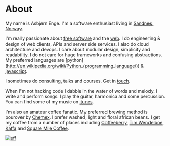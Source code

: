 # About

My name is Asbjørn Enge. I'm a software enthusiast living in [Sandnes, Norway](http://maps.google.no/maps/place?ftid=0x463a36437b9b9cf5:0xe6ef5562b66909e0&q=sandnes&hl=no&ved=0CAwQ-gswAA&sa=X&ei=9ooXUbWwBsff8QOKrIDAAg).

I'm really passionate about [free software](http://en.wikipedia.org/wiki/Free_software) and the [web](http://en.wikipedia.org/wiki/World_Wide_Web). I do engineering & design of web clients, APIs and server side services. I also do cloud architecture and devops. I care about modular design, simplicity and readability. I do not care for huge frameworks and confusing abstractions. My preferred languages are [python](http://en.wikipedia.org/wiki/Python_(programming_language\)) & [javascript](http://en.wikipedia.org/wiki/JavaScript).

I sometimes do consulting, talks and courses. Get in [touch](https://twitter.com/asbjornenge).

When I'm not hacking code I dabble in the water of words and melody. I write and perform songs. I play the guitar, harmonica and some percussion. You can find some of my music on [itunes](https://itunes.apple.com/us/artist/asbjorn-enge/id528981222).

I'm also an amateur coffee fanatic. My preferred brewing method is pourover by [Chemex](http://www.chemexcoffeemaker.com). I prefer washed, light and floral african beans. I get my coffee from a number of places including [Coffeeberry](http://www.coffeeberry.no), [Tim Wendelboe](http://timwendelboe.no), [Kaffa](http://www.kaffa.no) and [Square Mile Coffee](http://shop.squaremilecoffee.com).

[![eff](https://www.eff.org/files/2015/12/22/2016-member-badge-circle4.png)](https://www.eff.org/)

